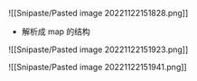 ![[Snipaste/Pasted image 20221122151828.png]]

- 解析成 map 的结构

![[Snipaste/Pasted image 20221122151923.png]]

![[Snipaste/Pasted image 20221122151941.png]]
